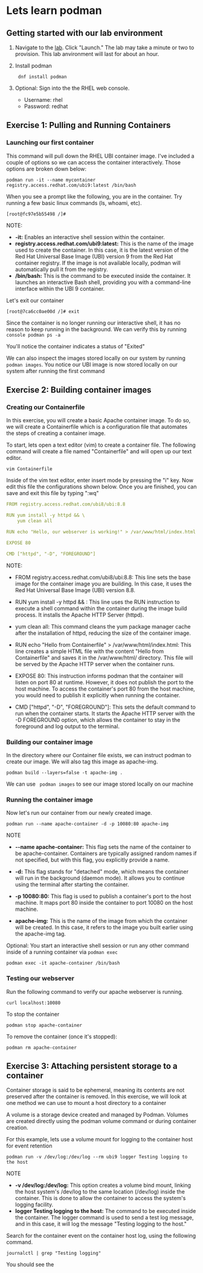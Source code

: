# Lets learn podman

## Getting started with our lab environment
1. Navigate to the [lab](https://www.redhat.com/en/interactive-labs/red-hat-enterprise-linux-open-lab). Click "Launch." The lab may take a minute or two to provision. This lab anvironment will last for about an hour.

2. Install podman

      ```shell
       dnf install podman 
      ```
3. Optional: Sign into the the RHEL web console.
    - Username: rhel
    - Password: redhat


## Exercise 1: Pulling and Running Containers

### Launching our first container
This command will pull down the RHEL UBI container image. I've included a couple of options so we can access the container interactively. Those options are broken down below:
```shell 
podman run -it --name mycontainer registry.access.redhat.com/ubi9:latest /bin/bash
```

When you see a prompt like the following, you are in the container. Try running a few basic linux commands (ls, whoami, etc).
```shell
[root@fc97e5b55498 /]#  
```
  NOTE:

  - **-it:** Enables an interactive shell session within the container.
  - **registry.access.redhat.com/ubi9:latest:** This is the name of the image used to create the container. In this case, it is the latest version of the Red Hat Universal Base Image (UBI) version 9 from the Red Hat container registry. If the image is not available locally, podman will automatically pull it from the registry.
  - **/bin/bash:** This is the command to be executed inside the container. It launches an interactive Bash shell, providing you with a command-line interface within the UBI 9 container.

Let's exit our container
```shell 
[root@7ca6cc0ae00d /]# exit
```

Since the container is no longer running our interactive shell, it has no reason to keep running in the background. We can verify this by running ```console podman ps -a``` 

You'll notice the container indicates a status of "Exited"

We can also inspect the images stored locally on our system by running
`podman images`. You notice our UBI image is now stored locally on our system after running the first command




## Exercise 2: Building container images

### Creating our Containerfile

In this exercise, you will create a basic Apache container image. To do so, we will create a Containerfile which is a configuration file that automates the steps of creating a container image.

To start, lets open a text editor (vim) to create a container file. The following command will create a file named "Containerfile" and will open up our text editor.
```shell 
vim Containerfile 
```
Inside of the vim text editor, enter insert mode by pressing the "i" key. Now edit this file the configurations shown below. Once you are finished, you can save and exit this file by typing ":wq" 

```yaml 
FROM registry.access.redhat.com/ubi8/ubi:8.8

RUN yum install -y httpd && \
    yum clean all

RUN echo "Hello, our webserver is working!" > /var/www/html/index.html

EXPOSE 80

CMD ["httpd", "-D", "FOREGROUND"]

```
NOTE: 
- FROM registry.access.redhat.com/ubi8/ubi:8.8: This line sets the base image for the container image you are building. In this case, it uses the Red Hat Universal Base Image (UBI) version 8.8.

- RUN yum install -y httpd && \: This line uses the RUN instruction to execute a shell command within the container during the image build process. It installs the Apache HTTP Server (httpd).

- yum clean all: This command cleans the yum package manager cache after the installation of httpd, reducing the size of the container image.

- RUN echo "Hello from Containerfile" > /var/www/html/index.html: This line creates a simple HTML file with the content "Hello from Containerfile" and saves it in the /var/www/html/ directory. This file will be served by the Apache HTTP server when the container runs.

- EXPOSE 80: This instruction informs podman that the container will listen on port 80 at runtime. However, it does not publish the port to the host machine. To access the container's port 80 from the host machine, you would need to publish it explicitly when running the container.

- CMD ["httpd", "-D", "FOREGROUND"]: This sets the default command to run when the container starts. It starts the Apache HTTP server with the -D FOREGROUND option, which allows the container to stay in the foreground and log output to the terminal.

### Building our container image

In the directory where our Container file exists, we can instruct podman to create our image. We will also tag this image as apache-img.

```shell 
podman build --layers=false -t apache-img .
``` 

We can use ``` podman images``` to see our image stored locally on our machine

### Running the container image

Now let's run our container from our newly created image.

```shell 
podman run --name apache-container -d -p 10080:80 apache-img
```


NOTE
- **--name apache-container:** This flag sets the name of the container to be apache-container. Containers are typically assigned random names if not specified, but with this flag, you explicitly provide a name.

- **-d:** This flag stands for "detached" mode, which means the container will run in the background (daemon mode). It allows you to continue using the terminal after starting the container.

- **-p 10080:80:** This flag is used to publish a container's port to the host machine. It maps port 80 inside the container to port 10080 on the host machine. 

- **apache-img:** This is the name of the image from which the container will be created. In this case, it refers to the image you built earlier using the apache-img tag.

Optional: You start an interactive shell session or run any other command inside of a running container via ```podman exec```

```shell
podman exec -it apache-container /bin/bash
```

### Testing our webserver 

Run the following command to verify our apache webserver is running.
```shell 
curl localhost:10080
```

To stop the container
```shell
podman stop apache-container
```

To remove the container (once it's stopped):
```shell
podman rm apache-container
```


## Exercise 3: Attaching persistent storage to a container

Container storage is said to be ephemeral, meaning its contents are not preserved after the container is removed. In this exercise, we will look at one method we can use to mount a host directory to a container

A volume is a storage device created and managed by Podman. Volumes are created directly using the podman volume command or during container creation.

For this example, lets use a volume mount for logging to the container host for event retention

```shell 
podman run -v /dev/log:/dev/log --rm ubi9 logger Testing logging to the host
```
NOTE
 - **-v /dev/log:/dev/log:** This option creates a volume bind mount, linking the host system's /dev/log to the same location (/dev/log) inside the container. This is done to allow the container to access the system's logging facility.
 - **logger Testing logging to the host:** The command to be executed inside the container. The logger command is used to send a test log message, and in this case, it will log the message "Testing logging to the host."



Search for the container event on the container host log, using the following command.

```shell
journalctl | grep "Testing logging"
```

You should see the 
